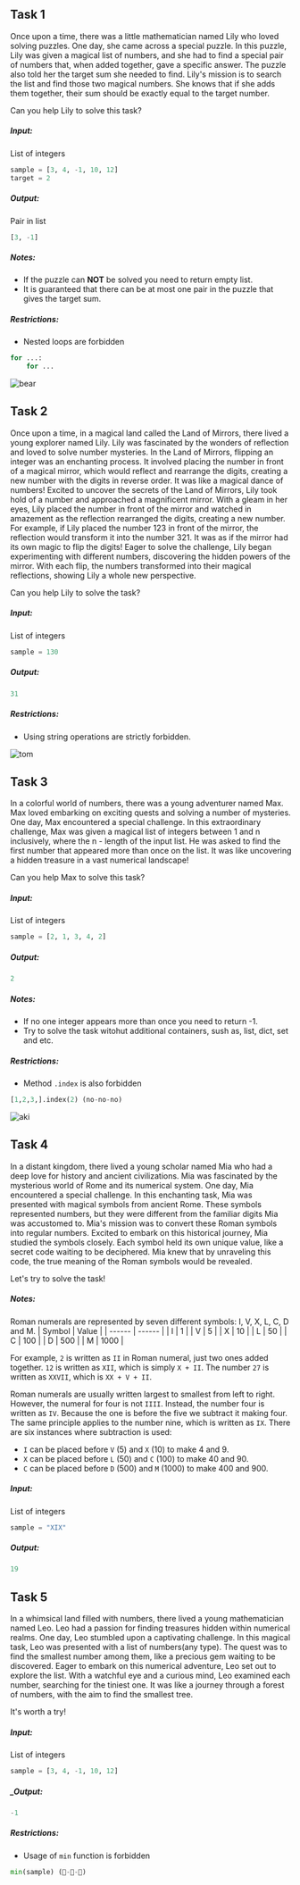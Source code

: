 ﻿## Task 1
Once upon a time, there was a little mathematician named Lily who loved solving puzzles. One day, she came across a special puzzle.
In this puzzle, Lily was given a magical list of numbers, and she had to find a special pair of numbers that, when added together, gave a specific answer. The puzzle also told her the target sum she needed to find.
Lily's mission is to search the list and find those two magical numbers. She knows that if she adds them together, their sum should be exactly equal to the target number.

Can you help Lily to solve this task?

##### _Input:_
List of integers
```python
sample = [3, 4, -1, 10, 12]
target = 2
```
##### _Output:_
Pair in list
```python
[3, -1]
```

##### _Notes:_
- If the puzzle can __NOT__ be solved you need to return empty list.
- It is guaranteed that there can be at most one pair in the puzzle that gives the target sum.

##### _Restrictions:_
* Nested loops are forbidden
```python
for ...:
    for ...
```
![bear](https://github.com/alcahir/Python-Course/assets/57391255/862e9e9e-e585-4cda-828a-898b4eb27fa4)


## Task 2
Once upon a time, in a magical land called the Land of Mirrors, there lived a young explorer named Lily. Lily was fascinated by the wonders of reflection and loved to solve number mysteries.
In the Land of Mirrors, flipping an integer was an enchanting process. It involved placing the number in front of a magical mirror, which would reflect and rearrange the digits, creating a new number with the digits in reverse order. It was like a magical dance of numbers!
Excited to uncover the secrets of the Land of Mirrors, Lily took hold of a number and approached a magnificent mirror. With a gleam in her eyes, Lily placed the number in front of the mirror and watched in amazement as the reflection rearranged the digits, creating a new number.
For example, if Lily placed the number 123 in front of the mirror, the reflection would transform it into the number 321. It was as if the mirror had its own magic to flip the digits!
Eager to solve the challenge, Lily began experimenting with different numbers, discovering the hidden powers of the mirror. With each flip, the numbers transformed into their magical reflections, showing Lily a whole new perspective.

Can you help Lily to solve the task?

##### _Input:_
List of integers
```python
sample = 130
```
##### _Output:_
```python
31
```

##### _Restrictions:_
* Using string operations are strictly forbidden.

![tom](https://github.com/alcahir/Python-Course/assets/57391255/f13d1cf9-7e46-4581-8eac-ec2689ada29d)


## Task 3
In a colorful world of numbers, there was a young adventurer named Max. Max loved embarking on exciting quests and solving a number of mysteries. One day, Max encountered a special challenge.
In this extraordinary challenge, Max was given a magical list of integers between 1 and n inclusively, where the n - length of the input list. He was asked to find the first number that appeared more than once on the list. It was like uncovering a hidden treasure in a vast numerical landscape!

Can you help Max to solve this task?

##### _Input:_
List of integers
```python
sample = [2, 1, 3, 4, 2]
```
##### _Output:_
```python
2
```
##### _Notes:_
- If no one integer appears more than once you need to return -1.
- Try to solve the task witohut additional containers, sush as, list, dict, set and etc.
##### _Restrictions:_
* Method `.index` is also forbidden
```python
[1,2,3,].index(2) (no-no-no)
```
![aki](https://github.com/alcahir/Python-Course/assets/57391255/ac2fbfc5-0a6d-40db-976c-63fb16552270)


## Task 4

In a distant kingdom, there lived a young scholar named Mia who had a deep love for history and ancient civilizations. Mia was fascinated by the mysterious world of Rome and its numerical system. One day, Mia encountered a special challenge.
In this enchanting task, Mia was presented with magical symbols from ancient Rome. These symbols represented numbers, but they were different from the familiar digits Mia was accustomed to. Mia's mission was to convert these Roman symbols into regular numbers.
Excited to embark on this historical journey, Mia studied the symbols closely. Each symbol held its own unique value, like a secret code waiting to be deciphered. Mia knew that by unraveling this code, the true meaning of the Roman symbols would be revealed.

Let's try to solve the task!

##### _Notes:_
Roman numerals are represented by seven different symbols: I, V, X, L, C, D and M.
| Symbol | Value |
| ------ | ------ |
| I | 1 |
| V | 5 |
| X | 10 |
| L | 50 |
| C | 100 |
| D | 500 |
| M | 1000 |

For example, `2` is written as `II` in Roman numeral, just two ones added together. `12` is written as `XII`, which is simply `X + II`. The number `27` is written as `XXVII`, which is `XX + V + II`.

Roman numerals are usually written largest to smallest from left to right. However, the numeral for four is not `IIII`. Instead, the number four is written as `IV`. Because the one is before the five we subtract it making four. The same principle applies to the number nine, which is written as `IX`. There are six instances where subtraction is used:

* `I` can be placed before `V` (5) and `X` (10) to make 4 and 9. 
* `X` can be placed before `L` (50) and `C` (100) to make 40 and 90. 
* `C` can be placed before `D` (500) and `M` (1000) to make 400 and 900.

##### _Input:_
List of integers
```python
sample = "XIX"
```
##### _Output:_
```python
19
```

## Task 5
In a whimsical land filled with numbers, there lived a young mathematician named Leo. Leo had a passion for finding treasures hidden within numerical realms. One day, Leo stumbled upon a captivating challenge.
In this magical task, Leo was presented with a list of numbers(any type). The quest was to find the smallest number among them, like a precious gem waiting to be discovered.
Eager to embark on this numerical adventure, Leo set out to explore the list. With a watchful eye and a curious mind, Leo examined each number, searching for the tiniest one. It was like a journey through a forest of numbers, with the aim to find the smallest tree.

It's worth a try!

##### _Input:_
List of integers
```python
sample = [3, 4, -1, 10, 12]
```
##### _Output:
```python
-1
```
##### _Restrictions:_
* Usage of `min` function is forbidden
```python
min(sample) (🦨-🦨-🦨)
```
